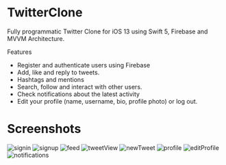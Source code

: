 # TwitterClone
Fully programmatic Twitter Clone for iOS 13 using Swift 5, Firebase and MVVM Architecture.

Features
- Register and authenticate users using Firebase
- Add, like and reply to tweets.
- Hashtags and mentions
- Search, follow and interact with other users.
- Check notifications about the latest activity
- Edit your profile (name, username, bio, profile photo) or log out.

# Screenshots
![signin][1]     ![signup][2]     ![feed][3]       ![tweetView][4]      ![newTweet][5]      ![profile][6]     ![editProfile][7]     ![notifications][8]


[1]: ./Screenshots/signin.png
[2]: ./Screenshots/signup.png
[3]: ./Screenshots/feed.png
[4]: ./Screenshots/tweetView.png
[5]: ./Screenshots/newTweet.png
[6]: ./Screenshots/profile.png
[7]: ./Screenshots/editProfile.png
[8]: ./Screenshots/notifications.png
